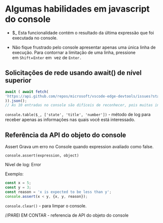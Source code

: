 # Algumas habilidades em javascript do console

* $_ Esta funcionalidade contém o resultado da última expressão que foi executada no console.

* Não fique frustrado pelo console apresentar apenas uma única linha de execução. Para contornar a limitação de uma linha, pressione em `Shift`+`Enter` em  vez de `Enter.`

## Solicitações de rede usando await() de nível superior
```js
await ( await fetch(
'https://api.github.com/repos/microsoft/vscode-edge-devtools/issues?state=all&per_page=50&page=1'
)).json();
// As 10 entradas no console são difíceis de reconhecer, pois muitas informações são exibidas.
```

`console.table($_, ['state', 'title', 'number'])` - método de log para receber apenas as informações nas quais você está interessado.

## Referência da API do objeto do console

Assert
Grava um erro no Console quando expression avaliado como false.

`console.assert(expression, object)`

Nível de log: Error

Exemplo:
```js
const x = 5;
const y = 3;
const reason = 'x is expected to be less than y';
console.assert(x < y, {x, y, reason});
```
`console.clear()` - para limpar o console.

//PAREI EM CONTAR - referencia de API do objeto do console